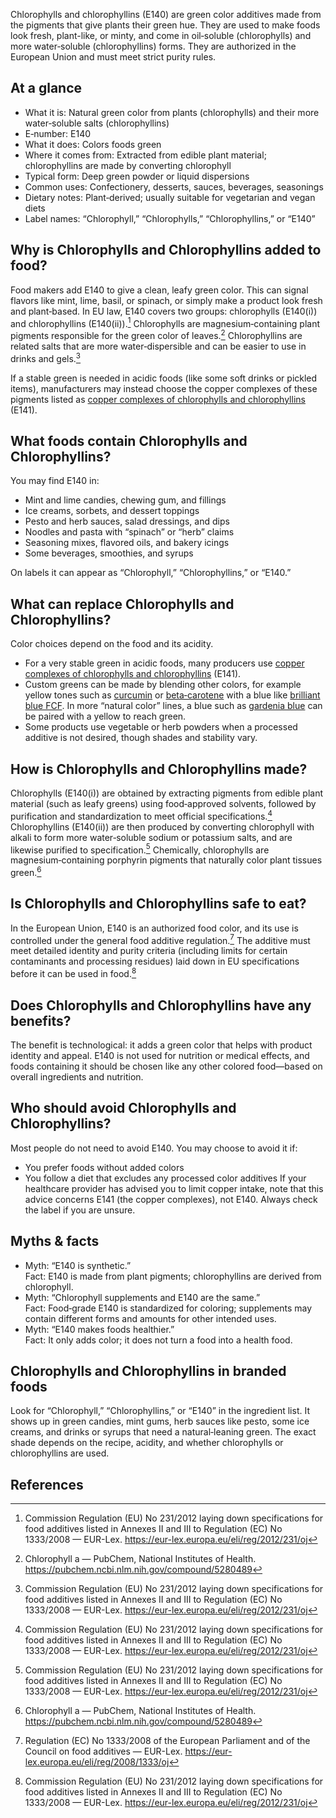 Chlorophylls and chlorophyllins (E140) are green color additives made from the pigments that give plants their green hue. They are used to make foods look fresh, plant-like, or minty, and come in oil‑soluble (chlorophylls) and more water‑soluble (chlorophyllins) forms. They are authorized in the European Union and must meet strict purity rules.

<!--more-->

## At a glance

- What it is: Natural green color from plants (chlorophylls) and their more water‑soluble salts (chlorophyllins)
- E‑number: E140
- What it does: Colors foods green
- Where it comes from: Extracted from edible plant material; chlorophyllins are made by converting chlorophyll
- Typical form: Deep green powder or liquid dispersions
- Common uses: Confectionery, desserts, sauces, beverages, seasonings
- Dietary notes: Plant‑derived; usually suitable for vegetarian and vegan diets
- Label names: “Chlorophyll,” “Chlorophylls,” “Chlorophyllins,” or “E140”

## Why is Chlorophylls and Chlorophyllins added to food?

Food makers add E140 to give a clean, leafy green color. This can signal flavors like mint, lime, basil, or spinach, or simply make a product look fresh and plant‑based. In EU law, E140 covers two groups: chlorophylls (E140(i)) and chlorophyllins (E140(ii)).[^1] Chlorophylls are magnesium‑containing plant pigments responsible for the green color of leaves.[^3] Chlorophyllins are related salts that are more water‑dispersible and can be easier to use in drinks and gels.[^1]

If a stable green is needed in acidic foods (like some soft drinks or pickled items), manufacturers may instead choose the copper complexes of these pigments listed as [copper complexes of chlorophylls and chlorophyllins](/e141-copper-complexes-of-chlorophylls-and-chlorophyllins) (E141).

## What foods contain Chlorophylls and Chlorophyllins?

You may find E140 in:
- Mint and lime candies, chewing gum, and fillings
- Ice creams, sorbets, and dessert toppings
- Pesto and herb sauces, salad dressings, and dips
- Noodles and pasta with “spinach” or “herb” claims
- Seasoning mixes, flavored oils, and bakery icings
- Some beverages, smoothies, and syrups

On labels it can appear as “Chlorophyll,” “Chlorophyllins,” or “E140.”

## What can replace Chlorophylls and Chlorophyllins?

Color choices depend on the food and its acidity.
- For a very stable green in acidic foods, many producers use [copper complexes of chlorophylls and chlorophyllins](/e141-copper-complexes-of-chlorophylls-and-chlorophyllins) (E141).
- Custom greens can be made by blending other colors, for example yellow tones such as [curcumin](/e100-curcumin) or [beta‑carotene](/e160a-carotene) with a blue like [brilliant blue FCF](/e133-brilliant-blue-fcf). In more “natural color” lines, a blue such as [gardenia blue](/e165-gardenia-blue) can be paired with a yellow to reach green.
- Some products use vegetable or herb powders when a processed additive is not desired, though shades and stability vary.

## How is Chlorophylls and Chlorophyllins made?

Chlorophylls (E140(i)) are obtained by extracting pigments from edible plant material (such as leafy greens) using food‑approved solvents, followed by purification and standardization to meet official specifications.[^1] Chlorophyllins (E140(ii)) are then produced by converting chlorophyll with alkali to form more water‑soluble sodium or potassium salts, and are likewise purified to specification.[^1] Chemically, chlorophylls are magnesium‑containing porphyrin pigments that naturally color plant tissues green.[^3]

## Is Chlorophylls and Chlorophyllins safe to eat?

In the European Union, E140 is an authorized food color, and its use is controlled under the general food additive regulation.[^2] The additive must meet detailed identity and purity criteria (including limits for certain contaminants and processing residues) laid down in EU specifications before it can be used in food.[^1]

## Does Chlorophylls and Chlorophyllins have any benefits?

The benefit is technological: it adds a green color that helps with product identity and appeal. E140 is not used for nutrition or medical effects, and foods containing it should be chosen like any other colored food—based on overall ingredients and nutrition.

## Who should avoid Chlorophylls and Chlorophyllins?

Most people do not need to avoid E140. You may choose to avoid it if:
- You prefer foods without added colors
- You follow a diet that excludes any processed color additives
If your healthcare provider has advised you to limit copper intake, note that this advice concerns E141 (the copper complexes), not E140. Always check the label if you are unsure.

## Myths & facts

- Myth: “E140 is synthetic.”  
  Fact: E140 is made from plant pigments; chlorophyllins are derived from chlorophyll.
- Myth: “Chlorophyll supplements and E140 are the same.”  
  Fact: Food‑grade E140 is standardized for coloring; supplements may contain different forms and amounts for other intended uses.
- Myth: “E140 makes foods healthier.”  
  Fact: It only adds color; it does not turn a food into a health food.

## Chlorophylls and Chlorophyllins in branded foods

Look for “Chlorophyll,” “Chlorophyllins,” or “E140” in the ingredient list. It shows up in green candies, mint gums, herb sauces like pesto, some ice creams, and drinks or syrups that need a natural‑leaning green. The exact shade depends on the recipe, acidity, and whether chlorophylls or chlorophyllins are used.

## References

[^1]: Commission Regulation (EU) No 231/2012 laying down specifications for food additives listed in Annexes II and III to Regulation (EC) No 1333/2008 — EUR-Lex. https://eur-lex.europa.eu/eli/reg/2012/231/oj
[^2]: Regulation (EC) No 1333/2008 of the European Parliament and of the Council on food additives — EUR-Lex. https://eur-lex.europa.eu/eli/reg/2008/1333/oj
[^3]: Chlorophyll a — PubChem, National Institutes of Health. https://pubchem.ncbi.nlm.nih.gov/compound/5280489
